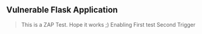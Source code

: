## Vulnerable Flask Application

> This is a ZAP Test. Hope it works ;)
> Enabling First test
> Second Trigger
